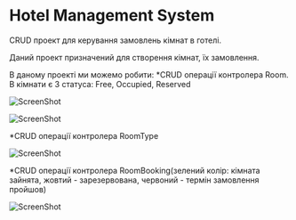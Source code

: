 Hotel Management System
==================================

CRUD проект для керування замовлень кімнат в готелі.

Даний проект призначений для створення кімнат, їх замовлення.

В даному проекті ми можемо робити:
 *CRUD операції контролера Room. В кімнати є 3 статуса: Free, Occupied, Reserved

![ScreenShot](Hotel-System-ASP.NET/HotelManagementSystem/HotelManagementSystem/wwwroot/SiteView/RoomView.jpg)

![ScreenShot](https://github.com/VBarbarych/Hotel-System-ASP.NET/tree/main/HotelManagementSystem/HotelManagementSystem/wwwroot/SiteView/RoomDetailsView.jpg)

 *CRUD операції контролера RoomType

![ScreenShot](https://raw.githubusercontent.com/VBarbarych/Hotel-System-ASP.NET/main/HotelManagementSystem/HotelManagementSystem/wwwroot/SiteView/RoomCategories.jpg)

 *CRUD операції контролера RoomBooking(зелений колір: кімната зайнята, жовтий - зарезервована, червоний -   термін замовлення пройшов)

![ScreenShot](https://raw.githubusercontent.com/VBarbarych/Hotel-System-ASP.NET/main/Hotel-System-ASP.NET/HotelManagementSystem/HotelManagementSystem/wwwroot/SiteView/BookingView.jpg "RoomBooking")
